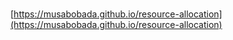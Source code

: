 #

[https://musabobada.github.io/resource-allocation](https://musabobada.github.io/resource-allocation)
